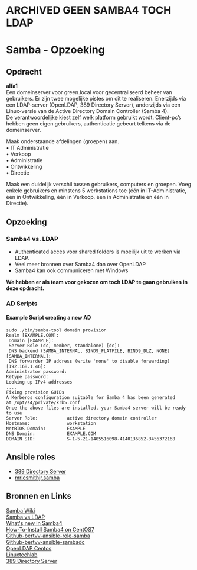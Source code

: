 # ARCHIVED GEEN SAMBA4 TOCH LDAP
# Samba - Opzoeking

## Opdracht

**alfa1**  
Een domeinserver voor green.local voor gecentraliseerd beheer van gebruikers. Er zijn twee mogelijke pistes om dit te realiseren. Enerzijds via een LDAP-server (OpenLDAP, 389 Directory Server), anderzijds via een Linux-versie van de Active Directory Domain Controller (Samba 4).  
De verantwoordelijke kiest zelf welk platform gebruikt wordt.
Client-pc’s hebben geen eigen gebruikers, authenticatie gebeurt telkens via de domeinserver.  

Maak onderstaande afdelingen (groepen) aan.  
• IT Administratie  
• Verkoop  
• Administratie  
• Ontwikkeling  
• Directie  


Maak een duidelijk verschil tussen gebruikers, computers en groepen. Voeg enkele gebruikers en
minstens 5 werkstations toe (één in IT-Administratie, één in Ontwikkeling, één in Verkoop, één in
Administratie en één in Directie).


## Opzoeking
### Samba4 vs. LDAP

- Authenticated acces voor shared folders is moeilijk uit te werken via LDAP.
- Veel meer bronnen over Samba4 dan over OpenLDAP  
- Samba4 kan ook communiceren met Windows

**We hebben er als team voor gekozen om toch LDAP te gaan gebruiken in deze opdracht.**
### AD Scripts  
#### Example Script creating a new AD
```
sudo ./bin/samba-tool domain provision
Realm [EXAMPLE.COM]:
 Domain [EXAMPLE]:
 Server Role (dc, member, standalone) [dc]:
 DNS backend (SAMBA_INTERNAL, BIND9_FLATFILE, BIND9_DLZ, NONE) [SAMBA_INTERNAL]:
 DNS forwarder IP address (write 'none' to disable forwarding) [192.168.1.46]:
Administrator password:
Retype password:
Looking up IPv4 addresses
....
Fixing provision GUIDs
A Kerberos configuration suitable for Samba 4 has been generated at /opt/s4/private/krb5.conf
Once the above files are installed, your Samba4 server will be ready to use
Server Role:           active directory domain controller
Hostname:              workstation
NetBIOS Domain:        EXAMPLE
DNS Domain:            EXAMPLE.COM
DOMAIN SID:            S-1-5-21-1405516098-4140136852-3456372168
```
## Ansible roles
- [389 Directory Server](https://galaxy.ansible.com/cscfi/389-ds)
- [mrlesmithjr.samba](https://galaxy.ansible.com/mrlesmithjr/samba)

## Bronnen en Links
[Samba Wiki](https://wiki.samba.org/index.php/User_Documentation)  
[Samba vs LDAP](https://community.nethserver.org/t/samba-active-directory-or-openldap/4594)  
[What's new in Samba4](http://www.linux-magazine.com/Online/Features/What-s-New-in-Samba-4)  
[How-To-Install Samba4 on CentOS7](https://www.howtoforge.com/tutorial/samba-4-domain-controller-installation-on-centos/)  
[Github-bertvv-ansible-role-samba](https://github.com/bertvv/ansible-role-samba)  
[Github-bertvv-ansible-sambadc](https://github.com/bertvv/ansible-role-sambadc)  
[OpenLDAP Centos](https://www.centos.org/docs/5/html/Deployment_Guide-en-US/s1-ldap-quickstart.html)  
[Linuxtechlab](https://linuxtechlab.com/openldap-complete-guide-install-configure-ldap-centos-rhel/)  
[389 Directory Server](https://directory.fedoraproject.org/)

